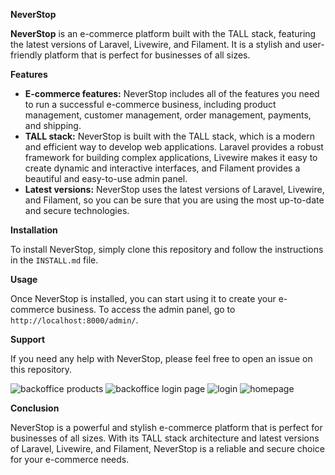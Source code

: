 **NeverStop**

**NeverStop** is an e-commerce platform built with the TALL stack, featuring the latest versions of Laravel, Livewire, and Filament. It is a stylish and user-friendly platform that is perfect for businesses of all sizes.

**Features**

* **E-commerce features:** NeverStop includes all of the features you need to run a successful e-commerce business, including product management, customer management, order management, payments, and shipping.
* **TALL stack:** NeverStop is built with the TALL stack, which is a modern and efficient way to develop web applications. Laravel provides a robust framework for building complex applications, Livewire makes it easy to create dynamic and interactive interfaces, and Filament provides a beautiful and easy-to-use admin panel.
* **Latest versions:** NeverStop uses the latest versions of Laravel, Livewire, and Filament, so you can be sure that you are using the most up-to-date and secure technologies.

**Installation**

To install NeverStop, simply clone this repository and follow the instructions in the `INSTALL.md` file.

**Usage**

Once NeverStop is installed, you can start using it to create your e-commerce business. To access the admin panel, go to `http://localhost:8000/admin/`.

**Support**

If you need any help with NeverStop, please feel free to open an issue on this repository.

![backoffice products](https://github.com/Hemant-khadun/neverstop/assets/60998974/a179fb3e-a580-45d9-992f-2562ae0de7a6)
![backoffice login page](https://github.com/Hemant-khadun/neverstop/assets/60998974/988ba23e-f288-4a6c-a8bf-3ea16c7b7c3f)
![login](https://github.com/Hemant-khadun/neverstop/assets/60998974/26d1255c-c39a-4b42-a268-449be4b83a29)
![homepage](https://github.com/Hemant-khadun/neverstop/assets/60998974/77879f52-8357-42e7-bedd-ce10e17b4ddf)


**Conclusion**

NeverStop is a powerful and stylish e-commerce platform that is perfect for businesses of all sizes. With its TALL stack architecture and latest versions of Laravel, Livewire, and Filament, NeverStop is a reliable and secure choice for your e-commerce needs.
